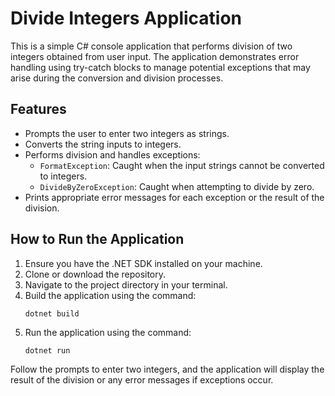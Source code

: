 # Divide Integers Application

This is a simple C# console application that performs division of two integers obtained from user input. The application demonstrates error handling using try-catch blocks to manage potential exceptions that may arise during the conversion and division processes.

## Features

- Prompts the user to enter two integers as strings.
- Converts the string inputs to integers.
- Performs division and handles exceptions:
  - `FormatException`: Caught when the input strings cannot be converted to integers.
  - `DivideByZeroException`: Caught when attempting to divide by zero.
- Prints appropriate error messages for each exception or the result of the division.

## How to Run the Application

1. Ensure you have the .NET SDK installed on your machine.
2. Clone or download the repository.
3. Navigate to the project directory in your terminal.
4. Build the application using the command:
   ```
   dotnet build
   ```
5. Run the application using the command:
   ```
   dotnet run
   ```

Follow the prompts to enter two integers, and the application will display the result of the division or any error messages if exceptions occur.